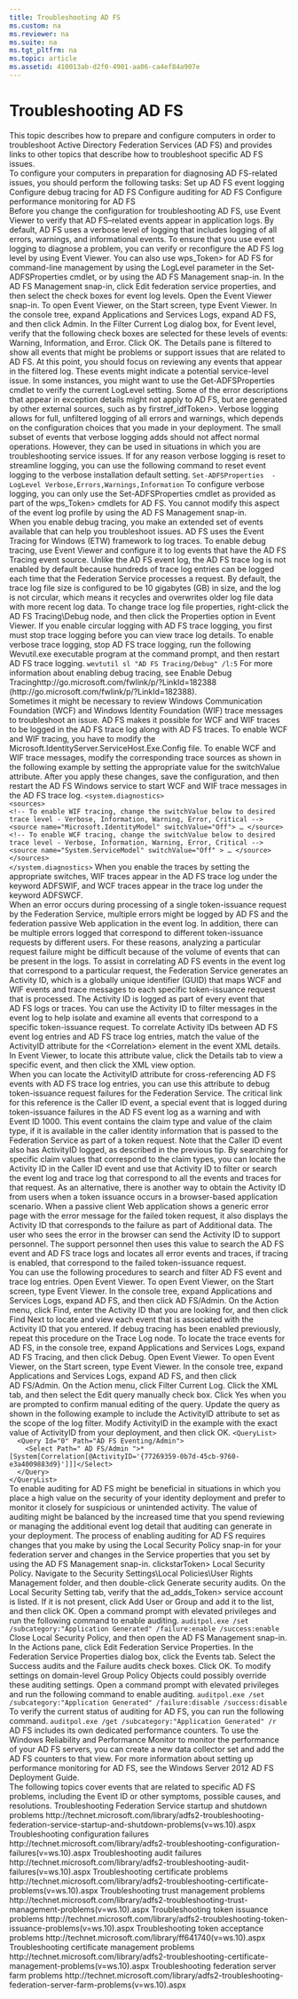 ```yaml
---
title: Troubleshooting AD FS
ms.custom: na
ms.reviewer: na
ms.suite: na
ms.tgt_pltfrm: na
ms.topic: article
ms.assetid: 410013ab-d2f0-4901-aa06-ca4ef84a907e
---
```

# Troubleshooting AD FS
<?xml version="1.0" encoding="utf-8"?>
<developerConceptualDocument xmlns="http://ddue.schemas.microsoft.com/authoring/2003/5" xmlns:xlink="http://www.w3.org/1999/xlink" xmlns:xsi="http://www.w3.org/2001/XMLSchema-instance" xsi:schemaLocation="http://ddue.schemas.microsoft.com/authoring/2003/5 http://dduestorage.blob.core.windows.net/ddueschema/developer.xsd">
  <introduction>
    <para>This topic describes how to prepare and configure computers in order to troubleshoot Active Directory Federation Services (AD FS) and provides links to other topics that describe how to troubleshoot specific AD FS issues. </para>
  </introduction>
  <section>
    <title>Preparation tasks for diagnosing AD FS issues</title>
    <content>
      <para>To configure your computers in preparation for diagnosing AD FS-related issues, you should perform the following tasks:</para>
      <list class="bullet">
        <listItem>
          <para>
            <link xlink:href="410013ab-d2f0-4901-aa06-ca4ef84a907e#bkmk_SetupAdfsEventLogging">Set up AD FS event logging</link>
          </para>
        </listItem>
        <listItem>
          <para>
            <link xlink:href="410013ab-d2f0-4901-aa06-ca4ef84a907e#bkmk_ConfigureDebugTracing">Configure debug tracing for AD FS</link>
          </para>
        </listItem>
        <listItem>
          <para>
            <link xlink:href="410013ab-d2f0-4901-aa06-ca4ef84a907e#bkmk_ConfigureAuditing">Configure auditing for AD FS</link>
          </para>
        </listItem>
        <listItem>
          <para>
            <link xlink:href="410013ab-d2f0-4901-aa06-ca4ef84a907e#bkmk_ConfigurePerfMon">Configure performance monitoring for AD FS</link>
          </para>
        </listItem>
      </list>
    </content>
    <sections>
      <section address="bkmk_SetupAdfsEventLogging">
        <title>Set up AD FS event logging</title>
        <content>
          <para>Before you change the configuration for troubleshooting AD FS, use Event Viewer to verify that AD FS–related events appear in application logs. By default, AD FS uses a verbose level of logging that includes logging of all errors, warnings, and informational events. To ensure that you use event logging to diagnose a problem, you can verify or reconfigure the AD FS log level by using Event Viewer. You can also use <token>wps_Token> for AD FS for command-line management  by using the <system>LogLevel</system> parameter in the <system>Set-ADFSProperties</system> cmdlet, or by using the AD FS Management snap-in. In the AD FS Management snap-in, click <ui>Edit federation service properties</ui>, and then select the check boxes for event log levels.</para>
          <procedure>
            <title>To filter for any AD FS-related events</title>
            <steps class="ordered">
              <step>
                <content>
                  <para>Open the Event Viewer snap-in.</para>
                  <para>To open Event Viewer, on the <ui>Start</ui> screen, type<?Comment SE(L: The token starts with a capital letter in &quot;on&quot; which does not work in the middle of a sentence. 2013-11-07T15:44:00Z  Id='59?><?CommentEnd Id='59'
    ?> <ui>Event Viewer</ui>.</para>
                </content>
              </step>
              <step>
                <content>
                  <para>In the console tree, expand <ui>Applications and Services Logs</ui>, expand <ui>AD FS</ui>, and then click <ui>Admin</ui>.</para>
                </content>
              </step>
              <step>
                <content>
                  <para>In the <ui>Filter Current Log</ui> dialog box, for <ui>Event level</ui>, verify that the following check boxes are selected for these levels of events: <ui>Warning</ui>, <ui>Information</ui>, and <ui>Error</ui>. Click <ui>OK</ui>.</para>
                  <para>
                    <?Comment SE(L: Suggestion: &quot;In the Details pane, you can set a filter that shows all events….&quot; 2013-11-08T16:07:00Z  Id='63?>The Details pane is filtered to show <?CommentEnd Id='63'
    ?>all events that might be problems or support issues that are related to AD FS.</para>
                </content>
              </step>
            </steps>
          </procedure>
          <para>At this point, you should focus on reviewing any events that appear in the filtered log. These events might indicate a potential service-level issue. In some instances, you might want to use the <system>Get-ADFSProperties</system> cmdlet to verify the current <system>LogLevel</system> setting. </para>
          <alert class="note">
            <para>Some of the error descriptions that appear in exception details might not apply to AD FS, but are generated by other external sources, such as by <token>firstref_idfToken>. </para>
          </alert>
          <para>Verbose logging allows for full, unfiltered logging of all errors and warnings, which depends on the configuration choices that you made in your deployment. The small subset of events that verbose logging adds should not affect normal operations. However, they can be used in situations in which you are troubleshooting service issues. If for any reason verbose logging is reset to streamline logging, you can use the following command to reset event logging to the verbose installation default setting.</para>
          <code>Set-ADFSProperties  -LogLevel Verbose,Errors,Warnings,Information</code>
          <alert class="note">
            <para>To configure verbose logging, you can only use the <system>Set-ADFSProperties</system> cmdlet as provided as part of the <token>wps_Token> cmdlets for AD FS. You cannot modify this aspect of the event log profile by using the AD FS Management snap-in.</para>
          </alert>
        </content>
      </section>
      <section address="bkmk_ConfigureDebugTracing">
        <title>Configure debug tracing for AD FS</title>
        <content>
          <para>When you enable debug tracing, you make an extended set of events available that can help you troubleshoot issues. AD FS uses the Event Tracing for Windows (ETW) framework to log traces.</para>
          <para>To enable debug tracing, use Event Viewer and configure it to log events that have the AD FS Tracing event source. Unlike the AD FS event log, the AD FS trace log is not enabled by default because hundreds of trace log entries can be logged each time that the Federation Service processes a request.</para>
          <para>By default, the trace log file size is configured to be 10 gigabytes (GB) in size, and the log is not circular, which means it recycles and overwrites older log file data with more recent log data. To change trace log file properties, right-click the <ui>AD FS Tracing\Debug</ui> node, and then click the <ui>Properties</ui> option in Event Viewer.</para>
          <alert class="note">
            <para>If you enable circular logging with AD FS trace logging, you first must stop trace logging before you can view trace log details.</para>
          </alert>
          <para>To enable verbose trace logging, stop AD FS trace logging, run the following Wevutil.exe executable program at the command prompt, and then restart AD FS trace logging.</para>
          <code>wevtutil sl "AD FS Tracing/Debug" /l:5</code>
          <para>For more information about enabling debug tracing, see <externalLink><linkText>Enable Debug Tracing</linkText><linkUri><?Comment SE(L: http://winedit:FWLinks:Change your URL from a 302 redirect (temporary) to a 301 redirect (permanent), by adding /p/ between “FWLink” and “?LinkID.” 2013-11-07T14:47:00Z  Id='142?>http://go.microsoft.com/fwlink/p/?LinkId=182388<?CommentEnd Id='142'
    ?></linkUri></externalLink> <?Comment SE(L: http://winedit: FWLinks: The new FWLink guidelines do not recommend using the URL after the linked document as a visible URL. Please follow your group's preference on this. 2013-11-07T14:47:00Z  Id='144?>(http://go.microsoft.com/fwlink/p/?LinkId=182388).<?CommentEnd Id='144'
    ?></para>
        </content>
        <sections>
          <section>
            <title>WCF and WIF trace messages</title>
            <content>
              <para>
                <?Comment SE(L: Are there specific reasons why it might be necessary, other than that WCF and WIF can be logged, such as a specific problem in Active Directory? If there are, please replace &quot;Sometimes&quot; with those specific times. 2013-11-07T16:31:00Z  Id='146?>Sometimes it might be necessary to review Windows Communication Foundation (WCF) and Windows Identity Foundation (WIF) trace messages to troubleshoot an issue. <?CommentEnd Id='146'
    ?>AD FS makes it possible for WCF and WIF traces to be logged in the AD FS trace log along with AD FS traces. To enable WCF and WIF tracing, you have to modify the <embeddedLabel>Microsoft.IdentityServer.ServiceHost.Exe.Config</embeddedLabel> file. To enable WCF and WIF trace messages, modify the corresponding trace sources as shown in the following example by setting the appropriate value for the <embeddedLabel>switchValue</embeddedLabel> attribute. After you apply these changes, save the configuration, and then restart the AD FS Windows service to start WCF and WIF trace messages in the AD FS trace log.</para>
              <code>&lt;system.diagnostics&gt;
&lt;sources&gt;
&lt;!-- To enable WIF tracing, change the switchValue below to <?Comment SE(L: &quot;desired&quot;:MSTP: do not use &quot;desired&quot;. Write around it: &quot;the following&quot;. 2013-11-08T15:46:00Z  Id='172?>desired<?CommentEnd Id='172'
    ?> trace level - Verbose, Information, Warning, Error, Critical --&gt;
<codeFeaturedElement>&lt;source name="Microsoft.IdentityModel" switchValue="Off"&gt;</codeFeaturedElement> … &lt;/source&gt;
&lt;!-- To enable WCF tracing, change the switchValue below to desired trace level - Verbose, Information, Warning, Error, Critical --&gt;
<codeFeaturedElement>&lt;source name="System.ServiceModel" switchValue="Off" &gt;</codeFeaturedElement> … &lt;/source&gt;
&lt;/sources&gt;
&lt;/system.diagnostics&gt;</code>
              <para>When you enable the traces by setting the appropriate switches, WIF traces appear in the AD FS trace log under the keyword <system>ADFSWIF</system>, and WCF traces appear in the trace log under the keyword <system>ADFSWCF</system>.</para>
            </content>
          </section>
          <section>
            <title>Correlating AD FS events and traces by using Activity ID and Caller ID</title>
            <content>
              <para>When an error occurs during processing of a single token-issuance request by the Federation Service, multiple errors might be logged by AD FS and the <?Comment SE(L: Please clarify &quot;federation passive&quot;.One explanation: WS-Federation Passive Requestor Profileis aWeb Servicesspecification - intended to work with theWS-Federationspecification - which defines how identity, authentication and authorization mechanisms work across trust realms. The specification deals specifically with how applications, such as web browsers, make requests using these mechanisms. In this context, the web-browser is known as a &quot;passive requestor.&quot; 2013-11-08T15:49:00Z  Id='180?>federation passive Web application <?CommentEnd Id='180'
    ?>in the event log. In addition, there can be multiple errors logged that correspond to different token-issuance requests by different users. For these reasons, analyzing a particular request failure might be difficult because of the volume of events that can be present in the logs.</para>
              <para>To assist in correlating AD FS events in the event log that correspond to a particular request, the Federation Service generates an Activity ID, which is a globally unique identifier (GUID) that maps WCF and WIF events and trace messages to each specific token-issuance request that is processed. The Activity ID is logged as part of every event that AD FS logs or traces. You can use the Activity ID to filter messages in the event log to help isolate and examine all events that correspond to a specific token-issuance request. </para>
              <alert class="tip">
                <para>To correlate Activity IDs between AD FS event log entries and AD FS trace log entries, match the value of the <embeddedLabel>ActivityID</embeddedLabel> attribute for the <system>&lt;Correlation&gt;</system> element in the event XML details. In Event Viewer, to locate this attribute value, click the <ui>Details</ui> tab to view a specific event, and then click the <ui>XML view</ui> option.</para>
              </alert>
            </content>
          </section>
          <section>
            <title>Debugging token issuance request failures using the Caller ID event</title>
            <content>
              <para>When you can locate the <embeddedLabel>ActivityID</embeddedLabel> attribute for cross-referencing AD FS events with AD FS trace log entries, you can use this attribute to debug token-issuance request failures for the Federation Service. The critical link for this reference is the Caller ID event, a special event that is logged during token-issuance failures in the AD FS event log as a warning and with Event ID 1000. This event contains the claim type and value of the claim type, if it is available in the caller identity information that is passed to the Federation Service as part of a token request.</para>
              <para>Note that the Caller ID event also has <embeddedLabel>ActivityID</embeddedLabel> logged, as described in the previous tip. By searching for specific claim values that correspond to the claim types, you can locate the Activity ID in the Caller ID event and use that Activity ID to filter or search the event log and trace log that correspond to all the events and traces for that request. </para>
              <para>As an alternative, there is another way to obtain the Activity ID from users when a token issuance occurs in a browser-based application scenario. When a <?Comment SE(L: Suggestion: In case a reader does not know the definition of &quot;passive client&quot; as &quot;A Web browser that interacts with a claims-based application running on an HTTP server&quot; or this definition might not be how you intended it here, could you please clarify this term. 2013-11-07T15:40:00Z  Id='219?>passive client <?CommentEnd Id='219'
    ?>Web application shows a generic error page with the error message for the failed token request, it also displays the Activity ID that corresponds to the failure as part of <ui>Additional data</ui>. The user who sees the error in the browser can send the Activity ID to support personnel. The support personnel then uses this value to search the AD FS event and AD FS trace logs and locates all error events and traces, if tracing is enabled, that correspond to the failed token-issuance request.</para>
            </content>
          </section>
          <section>
            <title>Filtering AD FS events</title>
            <content>
              <para>You can use the following procedures to search and filter AD FS event and trace log entries. </para>
              <procedure>
                <title>To search and find an Activity ID in AD FS events</title>
                <steps class="ordered">
                  <step>
                    <content>
                      <para>Open Event Viewer.</para>
                      <para>To open Event Viewer, on the <ui>Start</ui> screen, type <ui>Event Viewer</ui>.</para>
                    </content>
                  </step>
                  <step>
                    <content>
                      <para>In the console tree, expand <ui>Applications and Services Logs</ui>, expand <ui>AD FS</ui>, and then click <ui>AD FS/Admin</ui>.</para>
                    </content>
                  </step>
                  <step>
                    <content>
                      <para>On the <ui>Action</ui> menu, click <ui>Find</ui>, enter the Activity ID that you are looking for, and then click <ui>Find Next</ui> to locate and view each event that is associated with the Activity ID that you entered.</para>
                    </content>
                  </step>
                </steps>
              </procedure>
              <alert class="note">
                <para>If debug tracing has been enabled previously, repeat this procedure on the Trace Log node. To locate the trace events for AD FS, in the console tree, expand <ui>Applications and Services Logs</ui>, expand <ui>AD FS Tracing</ui>, and then click <ui>Debug</ui>.</para>
              </alert>
              <procedure>
                <title>To filter the AD FS logs to display only events or traces that match a specific Activity ID</title>
                <steps class="ordered">
                  <step>
                    <content>
                      <para>Open Event Viewer.</para>
                      <para>To open Event Viewer, on the <ui>Start</ui> screen, type <ui>Event Viewer</ui>.</para>
                    </content>
                  </step>
                  <step>
                    <content>
                      <para>In the console tree, expand <ui>Applications and Services Logs</ui>, expand <ui>AD FS</ui>, and then click <ui>AD FS/Admin</ui>.</para>
                    </content>
                  </step>
                  <step>
                    <content>
                      <para>On the <ui>Action</ui> menu, click <ui>Filter Current Log</ui>.</para>
                    </content>
                  </step>
                  <step>
                    <content>
                      <para>Click the <ui>XML</ui> tab, and then select the <ui>Edit query manually</ui> check box.</para>
                    </content>
                  </step>
                  <step>
                    <content>
                      <para>Click <ui>Yes</ui> when you are prompted to confirm manual editing of the query.</para>
                    </content>
                  </step>
                  <step>
                    <content>
                      <para>Update the query as shown in the following example to include the <embeddedLabel>ActivityID</embeddedLabel> attribute to set as the scope of the log filter. Modify <embeddedLabel>ActivityID</embeddedLabel> in the example with the exact value of <embeddedLabel>ActivityID</embeddedLabel> from your deployment, and then click <ui>OK</ui>.</para>
                      <code>&lt;QueryList&gt;
  &lt;Query Id="0" Path="AD FS Eventing/Admin"&gt;
    &lt;Select Path=" AD FS/Admin "&gt;*<codeFeaturedElement>[System[Correlation[@ActivityID='{77269359-0b7d-45cb-9760-e3a4009883d9}']]]</codeFeaturedElement>&lt;/Select&gt;
  &lt;/Query&gt;
&lt;/QueryList&gt;
</code>
                    </content>
                  </step>
                </steps>
              </procedure>
            </content>
          </section>
        </sections>
      </section>
      <section address="bkmk_ConfigureAuditing">
        <title>Configure auditing for AD FS</title>
        <content>
          <para>To enable auditing for AD FS might be beneficial in situations in which you place a high value on the security of your identity deployment and prefer to monitor it closely for suspicious or unintended activity. The value of auditing might be balanced by the increased time that you spend reviewing or managing the additional event log detail that auditing can generate in your deployment. </para>
          <para>The process of enabling auditing for AD FS requires changes that you make by using the Local Security Policy snap-in for your federation server and changes in the Service properties that you set by using the AD FS Management snap-in.</para>
          <procedure>
            <title>To enable auditing for AD FS</title>
            <steps class="ordered">
              <step>
                <content>
                  <para>
                    <token>clickstarToken> <ui>Local Security Policy</ui>.</para>
                </content>
              </step>
              <step>
                <content>
                  <para>Navigate to the <ui>Security Settings\Local Policies\User Rights Management</ui> folder, and then double-click <ui>Generate security audits</ui>.</para>
                </content>
              </step>
              <step>
                <content>
                  <para>On the <ui>Local Security Setting</ui> tab, verify that the <token>ad_adds_Token> service account is listed. If it is not present, click <ui>Add User or Group</ui> and add it to the list, and then click <ui>OK</ui>.</para>
                </content>
              </step>
              <step>
                <content>
                  <para>Open a command prompt with elevated privileges and run the following command to enable auditing.</para>
                  <code>auditpol.exe /set /subcategory:"Application Generated" /failure:enable /success:enable</code>
                </content>
              </step>
              <step>
                <content>
                  <para>Close <ui>Local Security Policy</ui>, and then open the AD FS Management snap-in.</para>
                </content>
              </step>
              <step>
                <content>
                  <para>In the <ui>Actions</ui> pane, click <ui>Edit Federation Service Properties</ui>.</para>
                </content>
              </step>
              <step>
                <content>
                  <para>In the <ui>Federation Service Properties</ui> dialog box, click the <ui>Events</ui> tab.</para>
                </content>
              </step>
              <step>
                <content>
                  <para>Select the <ui>Success audits</ui> and the <ui>Failure audits</ui> check boxes.</para>
                </content>
              </step>
              <step>
                <content>
                  <para>Click <ui>OK</ui>.</para>
                </content>
              </step>
            </steps>
          </procedure>
          <alert class="note">
            <para>To modify settings on domain-level <?Comment SE(L: Per Group Policy style sheet,http://winedit, upper case. 2013-11-07T14:47:00Z  Id='295?>Group Policy Objects <?CommentEnd Id='295'
    ?>could possibly override these auditing settings.</para>
          </alert>
          <procedure>
            <title>To disable auditing AD FS</title>
            <steps class="bullet">
              <step>
                <content>
                  <para>Open a command prompt with elevated privileges and run the following command to enable auditing.</para>
                  <code>auditpol.exe /set /subcategory:"Application Generated" /failure:disable /success:disable</code>
                </content>
              </step>
            </steps>
          </procedure>
          <procedure>
            <title>To verify the status for AD FS auditing</title>
            <steps class="bullet">
              <step>
                <content>
                  <para>To verify the current status of auditing for AD FS, you can run the following command.</para>
                  <code>auditpol.exe /get /subcategory:"Application Generated" /r</code>
                </content>
              </step>
            </steps>
          </procedure>
        </content>
      </section>
      <section address="bkmk_ConfigurePerfMon">
        <title>Configure performance monitoring for AD FS</title>
        <content>
          <para>AD FS includes its own dedicated performance counters. To use the Windows Reliability and Performance Monitor to monitor the performance of your AD FS servers, you can create a new data collector set and add the AD FS counters to that view. For more information about setting up performance monitoring for AD FS, see the <legacyLink xlink:href="a987c9e5-910e-410f-a780-4c9630fe2809">Windows Server 2012 AD FS Deployment Guide</legacyLink>.</para>
        </content>
      </section>
    </sections>
  </section>
  <section>
    <title>Troubleshooting specific AD FS problems</title>
    <content>
      <para>The following topics cover events that are related to specific AD FS problems, including the Event ID or other symptoms, possible causes, and resolutions. </para>
      <list class="bullet">
        <listItem>
          <para>
            <externalLink>
              <linkText>Troubleshooting Federation Service startup and shutdown problems</linkText>
              <linkUri>http://technet.microsoft.com/library/adfs2-troubleshooting-federation-service-startup-and-shutdown-problems(v=ws.10).aspx</linkUri>
            </externalLink>
          </para>
        </listItem>
        <listItem>
          <para>
            <externalLink>
              <linkText>Troubleshooting configuration failures</linkText>
              <linkUri>http://technet.microsoft.com/library/adfs2-troubleshooting-configuration-failures(v=ws.10).aspx</linkUri>
            </externalLink>
          </para>
        </listItem>
        <listItem>
          <para>
            <externalLink>
              <linkText>Troubleshooting audit failures</linkText>
              <linkUri>http://technet.microsoft.com/library/adfs2-troubleshooting-audit-failures(v=ws.10).aspx</linkUri>
            </externalLink>
          </para>
        </listItem>
        <listItem>
          <para>
            <externalLink>
              <linkText>Troubleshooting certificate problems</linkText>
              <linkUri>http://technet.microsoft.com/library/adfs2-troubleshooting-certificate-problems(v=ws.10).aspx</linkUri>
            </externalLink>
          </para>
        </listItem>
        <listItem>
          <para>
            <externalLink>
              <linkText>Troubleshooting trust management problems</linkText>
              <linkUri>http://technet.microsoft.com/library/adfs2-troubleshooting-trust-management-problems(v=ws.10).aspx</linkUri>
            </externalLink>
          </para>
        </listItem>
        <listItem>
          <para>
            <externalLink>
              <linkText>Troubleshooting token issuance problems</linkText>
              <linkUri>http://technet.microsoft.com/library/adfs2-troubleshooting-token-issuance-problems(v=ws.10).aspx</linkUri>
            </externalLink>
          </para>
        </listItem>
        <listItem>
          <para>
            <externalLink>
              <linkText>Troubleshooting token acceptance problems</linkText>
              <linkUri>http://technet.microsoft.com/library/ff641740(v=ws.10).aspx</linkUri>
            </externalLink>
          </para>
        </listItem>
        <listItem>
          <para>
            <externalLink>
              <linkText>Troubleshooting certificate management problems</linkText>
              <linkUri>http://technet.microsoft.com/library/adfs2-troubleshooting-certificate-management-problems(v=ws.10).aspx</linkUri>
            </externalLink>
          </para>
        </listItem>
        <listItem>
          <para>
            <externalLink>
              <linkText>Troubleshooting federation server farm problems</linkText>
              <linkUri>http://technet.microsoft.com/library/adfs2-troubleshooting-federation-server-farm-problems(v=ws.10).aspx</linkUri>
            </externalLink>
          </para>
        </listItem>
      </list>
    </content>
  </section>
  <relatedTopics />
</developerConceptualDocument>

